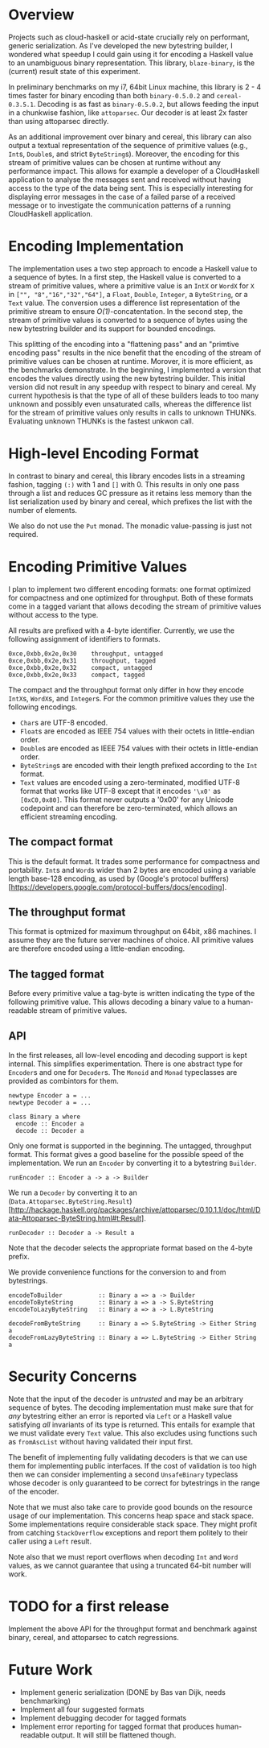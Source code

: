 Overview
========

Projects such as cloud-haskell or acid-state crucially rely on performant,
generic serialization. As I've developed the new bytestring builder, I
wondered what speedup I could gain using it for encoding a Haskell value to an
unambiguous binary representation. This library, `blaze-binary`, is the
(current) result state of this experiment.

In preliminary benchmarks on my i7, 64bit Linux machine, this library is 2 - 4
times faster for binary encoding than both `binary-0.5.0.2` and
`cereal-0.3.5.1`. Decoding is as fast as `binary-0.5.0.2`, but allows feeding
the input in a chunkwise fashion, like `attoparsec`. Our decoder is at least
2x faster than using attoparsec directly.

As an additional improvement over binary and cereal, this library can
also output a textual representation of the sequence of primitive values
(e.g., `Int`s, `Double`s, and strict `ByteString`s). Moreover, the encoding
for this stream of primitive values can be chosen at runtime without any
performance impact. This allows for example a developer of a CloudHaskell
application to analyse the messages sent and received without having access to
the type of the data being sent. This is especially interesting for displaying
error messages in the case of a failed parse of a received message or to
investigate the communication patterns of a running CloudHaskell application.


Encoding Implementation
=======================

The implementation uses a two step approach to encode a Haskell value to a
sequence of bytes.  In a first step, the Haskell value is converted to a
stream of primitive values, where a primitive value is an `IntX` or `WordX`
for `X` in `["", "8","16","32","64"]`, a `Float`, `Double`, `Integer`, a
`ByteString`, or a `Text` value. The conversion uses a difference list
representation of the primitive stream to ensure *O(1)*-concatentation.  In
the second step, the stream of primitive values is converted to a sequence of
bytes using the new bytestring builder and its support for bounded encodings. 

This splitting of the encoding into a "flattening pass" and an "primtive
encoding pass" results in the nice benefit that the encoding of the stream of
primitive values can be chosen at runtime. Morover, it is more efficient, as
the benchmarks demonstrate. In the beginning, I implemented a version that
encodes the values directly using the new bytestring builder. This initial
version did not result in any speedup with respect to binary and cereal. My
current hypothesis is that the type of all of these builders leads to too many
unknown and possibly even unsaturated calls, whereas the difference list for
the stream of primitive values only results in calls to unknown THUNKs.
Evaluating unknown THUNKs is the fastest unkwon call.


High-level Encoding Format
==========================

In contrast to binary and cereal, this library encodes lists in a streaming
fashion, tagging `(:)` with 1 and `[]` with 0. This results in only one pass
through a list and reduces GC pressure as it retains less memory than the list
serialization used by binary and cereal, which prefixes the list with the
number of elements.

We also do not use the `Put` monad. The monadic value-passing is just not
required.


Encoding Primitive Values
=========================


I plan to implement two different encoding formats: one format optimized for
compactness and one optimized for throughput. Both of these formats come in a
tagged variant that allows decoding the stream of primitive values without
access to the type.

All results are prefixed with a 4-byte identifier. Currently, we use the
following assignment of identifiers to formats.

    0xce,0xbb,0x2e,0x30    throughput, untagged
    0xce,0xbb,0x2e,0x31    throughput, tagged
    0xce,0xbb,0x2e,0x32    compact, untagged
    0xce,0xbb,0x2e,0x33    compact, tagged

The compact and the throughput format only differ in how they encode `IntX`s,
`WordX`s, and `Integer`s. For the common primitive values they use the
following encodings.

  - `Char`s are UTF-8 encoded.
  - `Float`s are encoded as IEEE 754 values with their octets in little-endian
    order.
  - `Double`s are encoded as IEEE 754 values with their octets in
    little-endian order.
  - `ByteString`s are encoded with their length prefixed according to the
    `Int` format.
  - `Text` values are encoded using a zero-terminated, modified UTF-8 format
    that works like UTF-8 except that it encodes `'\x0'` as `[0xC0,0x80]`.
    This format never outputs a '0x00' for any Unicode codepoint and can
    therefore be zero-terminated, which allows an efficient streaming
    encoding.  


The compact format
------------------

This is the default format. It trades some performance for compactness and
portability. `Int`s and `Word`s wider than 2 bytes are encoded using a
variable length base-128 encoding, as used by (Google's protocol bufffers)[https://developers.google.com/protocol-buffers/docs/encoding].


The throughput format
---------------------

This format is optmized for maximum throughput on 64bit, x86 machines. I
assume they are the future server machines of choice. All primitive values are
therefore encoded using a little-endian encoding.


The tagged format
-----------------

Before every primitive value a tag-byte is written indicating the type of the
following primitive value. This allows decoding a binary value to a
human-readable stream of primitive values.


API
---

In the first releases, all low-level encoding and decoding support is kept
internal. This simplifies experimentation. There is one abstract type for
`Encoder`s and one for `Decoder`s. The `Monoid` and `Monad` typeclasses are
provided as combintors for them.

    newtype Encoder a = ...
    newtype Decoder a = ...

    class Binary a where
      encode :: Encoder a
      decode :: Decoder a

Only one format is supported in the beginning. The untagged, throughput
format. This format gives a good baseline for the possible speed of the
implementation. We run an `Encoder` by converting it to a bytestring
`Builder`.

    runEncoder :: Encoder a -> a -> Builder

We run a `Decoder` by converting it to an
(`Data.Attoparsec.ByteString.Result`)[http://hackage.haskell.org/packages/archive/attoparsec/0.10.1.1/doc/html/Data-Attoparsec-ByteString.html#t:Result].

    runDecoder :: Decoder a -> Result a

Note that the decoder selects the appropriate format based on the 4-byte
prefix.

We provide convenience functions for the conversion to and from bytestrings.

    encodeToBuilder          :: Binary a => a -> Builder
    encodeToByteString       :: Binary a => a -> S.ByteString
    encodeToLazyByteString   :: Binary a => a -> L.ByteString 
 
    decodeFromByteString     :: Binary a => S.ByteString -> Either String a
    decodeFromLazyByteString :: Binary a => L.ByteString -> Either String a



Security Concerns
=================

Note that the input of the decoder is *untrusted* and may be an arbitrary
sequence of bytes. The decoding implementation must make sure that for *any*
bytestring either an error is reported via `Left` or a Haskell value
satisfying *all* invariants of its type is returned. This entails for example
that we must validate every `Text` value. This also excludes using functions
such as `fromAscList` without having validated their input first.

The benefit of implementing fully validating decoders is that we can use them
for implementing public interfaces. If the cost of validation is too high then
we can consider implementing a second `UnsafeBinary` typeclass whose decoder
is only guaranteed to be correct for bytestrings in the range of the encoder.

Note that we must also take care to provide good bounds on the resource usage
of our implementation. This concerns heap space and stack space. Some
implementations require considerable stack space. They might profit from
catching `StackOverflow` exceptions and report them politely to their caller
using a `Left` result.

Note also that we must report overflows when decoding `Int` and `Word` values,
as we cannot guarantee that using a truncated 64-bit number will work.


TODO for a first release
========================

Implement the above API for the throughput format and benchmark against
binary, cereal, and attoparsec to catch regressions.


Future Work
===========

- Implement generic serialization (DONE by Bas van Dijk, needs benchmarking)
- Implement all four suggested formats
- Implement debugging decoder for tagged formats
- Implement error reporting for tagged format that produces human-readable
  output. It will still be flattened though.


